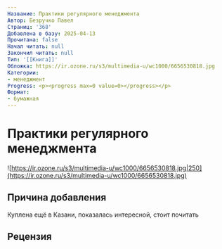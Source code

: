 ```yaml
---
Название: Практики регулярного менеджмента
Автор: Безручко Павел
Страниц: '368'
Добавлена в базу: 2025-04-13
Прочитана: false
Начал читать: null
Закончил читать: null
Тип: '[[Книга]]'
Обложка: https://ir.ozone.ru/s3/multimedia-u/wc1000/6656530818.jpg
Категории:
- менеджмент
Progress: <p><progress max=0 value=0></progress></p>
Формат:
- бумажная
---
```

# Практики регулярного менеджмента

![https://ir.ozone.ru/s3/multimedia-u/wc1000/6656530818.jpg|250](https://ir.ozone.ru/s3/multimedia-u/wc1000/6656530818.jpg)

## Причина добавления

Куплена ещё в Казани, показалась интересной, стоит почитать

## Рецензия